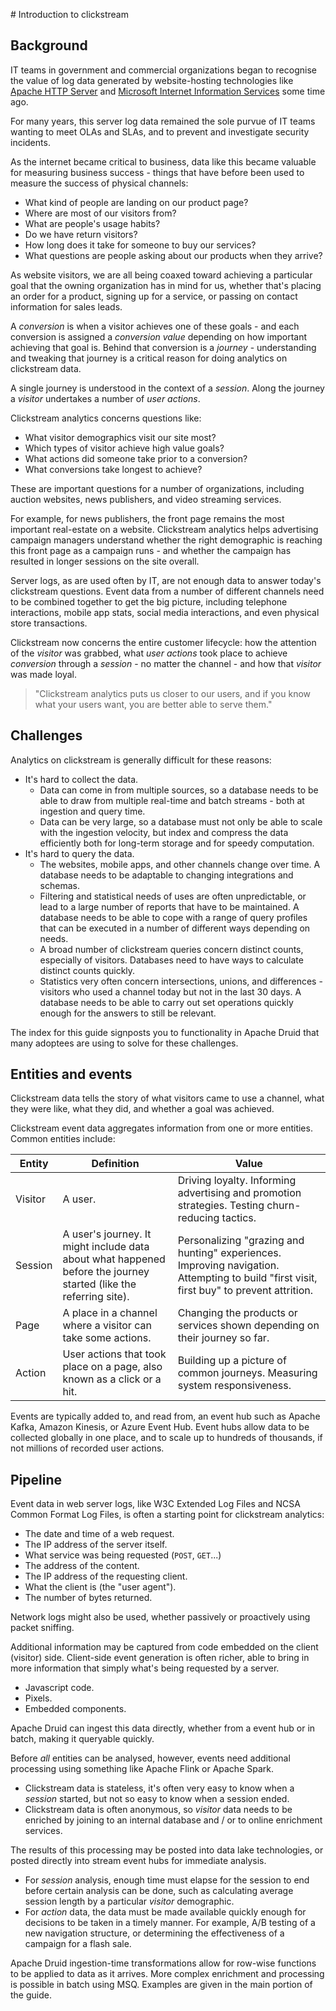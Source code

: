 # Introduction to clickstream

## Background

IT teams in government and commercial organizations began to recognise the value of log data generated by website-hosting technologies like [Apache HTTP Server](https://httpd.apache.org/) and [Microsoft Internet Information Services](https://www.iis.net) some time ago.

For many years, this server log data remained the sole purvue of IT teams wanting to meet OLAs and SLAs, and to prevent and investigate security incidents.

As the internet became critical to business, data like this became valuable for measuring business success - things that have before been used to measure the success of physical channels:

* What kind of people are landing on our product page?
* Where are most of our visitors from?
* What are people's usage habits?
* Do we have return visitors?
* How long does it take for someone to buy our services?
* What questions are people asking about our products when they arrive?

As website visitors, we are all being coaxed toward achieving a particular goal that the owning organization has in mind for us, whether that's placing an order for a product, signing up for a service, or passing on contact information for sales leads.

A _conversion_ is when a visitor achieves one of these goals - and each conversion is assigned a _conversion value_ depending on how important achieving that goal is. Behind that conversion is a _journey_ - understanding and tweaking that journey is a critical reason for doing analytics on clickstream data.

A single journey is understood in the context of a _session_. Along the journey a _visitor_ undertakes a number of _user actions_.

Clickstream analytics concerns questions like:

* What visitor demographics visit our site most?
* Which types of visitor achieve high value goals?
* What actions did someone take prior to a conversion?
* What conversions take longest to achieve?

These are important questions for a number of organizations, including auction websites, news publishers, and video streaming services.

For example, for news publishers, the front page remains the most important real-estate on a website. Clickstream analytics helps advertising campaign managers understand whether the right demographic is reaching this front page as a campaign runs - and whether the campaign has resulted in longer sessions on the site overall.

Server logs, as are used often by IT, are not enough data to answer today's clickstream questions. Event data from a number of different channels need to be combined together to get the big picture, including telephone interactions, mobile app stats, social media interactions, and even physical store transactions.

Clickstream now concerns the entire customer lifecycle: how the attention of the _visitor_ was grabbed, what _user actions_ took place to achieve _conversion_ through a _session_ - no matter the channel - and how that _visitor_ was made loyal.

> "Clickstream analytics puts us closer to our users, and if you know what your users want, you are better able to serve them."

## Challenges

Analytics on clickstream is generally difficult for these reasons:

* It's hard to collect the data.
   * Data can come in from multiple sources, so a database needs to be able to draw from multiple real-time and batch streams - both at ingestion and query time.
   * Data can be very large, so a database must not only be able to scale with the ingestion velocity, but index and compress the data efficiently both for long-term storage and for speedy computation.
* It's hard to query the data.
   * The websites, mobile apps, and other channels change over time. A database needs to be adaptable to changing integrations and schemas.
   * Filtering and statistical needs of uses are often unpredictable, or lead to a large number of reports that have to be maintained. A database needs to be able to cope with a range of query profiles that can be executed in a number of different ways depending on needs.
   * A broad number of clickstream queries concern distinct counts, especially of visitors. Databases need to have ways to calculate distinct counts quickly.
   * Statistics very often concern intersections, unions, and differences - visitors who used a channel today but not in the last 30 days. A database needs to be able to carry out set operations quickly enough for the answers to still be relevant.

The index for this guide signposts you to functionality in Apache Druid that many adoptees are using to solve for these challenges.

## Entities and events

Clickstream data tells the story of what visitors came to use a channel, what they were like, what they did, and whether a goal was achieved.

Clickstream event data aggregates information from one or more entities. Common entities include:

| Entity | Definition | Value |
| --- | --- | --- |
| Visitor | A user.| Driving loyalty. Informing advertising and promotion strategies. Testing churn-reducing tactics. |
| Session | A user's journey. It might include data about what happened before the journey started (like the referring site). | Personalizing "grazing and hunting" experiences. Improving navigation. Attempting to build "first visit, first buy" to prevent attrition. |
| Page | A place in a channel where a visitor can take some actions. | Changing the products or services shown depending on their journey so far. |
| Action | User actions that took place on a page, also known as a click or a hit. | Building up a picture of common journeys. Measuring system responsiveness. |

Events are typically added to, and read from, an event hub such as Apache Kafka, Amazon Kinesis, or Azure Event Hub. Event hubs allow data to be collected globally in one place, and to scale up to hundreds of thousands, if not millions of recorded user actions.

## Pipeline

Event data in web server logs, like W3C Extended Log Files and NCSA Common Format Log Files, is often a starting point for clickstream analytics:

* The date and time of a web request.
* The IP address of the server itself.
* What service was being requested (`POST`, `GET`...)
* The address of the content.
* The IP address of the requesting client.
* What the client is (the "user agent").
* The number of bytes returned.

Network logs might also be used, whether passively or proactively using packet sniffing.

Additional information may be captured from code embedded on the client (visitor) side. Client-side event generation is often richer, able to bring in more information that simply what's being requested by a server.

* Javascript code.
* Pixels.
* Embedded components.

Apache Druid can ingest this data directly, whether from a event hub or in batch, making it queryable quickly.

Before _all_ entities can be analysed, however, events need additional processing using something like Apache Flink or Apache Spark.

* Clickstream data is stateless, it's often very easy to know when a _session_ started, but not so easy to know when a session ended.
* Clickstream data is often anonymous, so _visitor_ data needs to be enriched by joining to an internal database and / or to online enrichment services.

The results of this processing may be posted into data lake technologies, or posted directly into stream event hubs for immediate analysis.

* For _session_ analysis, enough time must elapse for the session to end before certain analysis can be done, such as calculating average session length by a particular _visitor_ demographic.
* For _action_ data, the data must be made available quickly enough for decisions to be taken in a timely manner. For example, A/B testing of a new navigation structure, or determining the effectiveness of a campaign for a flash sale.

Apache Druid ingestion-time transformations allow for row-wise functions to be applied to data as it arrives. More complex enrichment and processing is possible in batch using MSQ. Examples are given in the main portion of the guide.